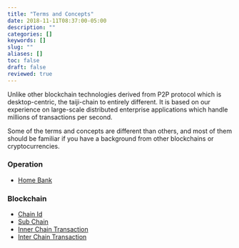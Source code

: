 ```yaml
---
title: "Terms and Concepts"
date: 2018-11-11T08:37:00-05:00
description: ""
categories: []
keywords: []
slug: ""
aliases: []
toc: false
draft: false
reviewed: true
---
```


Unlike other blockchain technologies derived from P2P protocol which is desktop-centric, the taiji-chain to entirely different. It is based on our experience on large-scale distributed enterprise applications which handle millions of transactions per second. 

Some of the terms and concepts are different than others, and most of them should be familiar if you have a background from other blockchains or cryptocurrencies. 


### Operation

* [Home Bank](/concept/home-bank/)


### Blockchain

* [Chain Id](/concept/chain-id/)
* [Sub Chain](/concept/subchain/)
* [Inner Chain Transaction](/concept/inner-tx/)
* [Inter Chain Transaction](/concept/inter-tx/)


